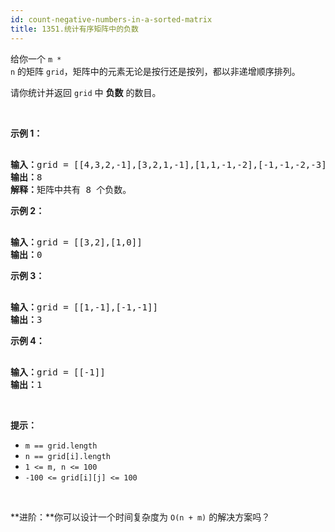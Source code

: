 ```yaml
---
id: count-negative-numbers-in-a-sorted-matrix
title: 1351.统计有序矩阵中的负数
---
```

给你一个 <code>m * n</code> 的矩阵 <code>grid</code>，矩阵中的元素无论是按行还是按列，都以非递增顺序排列。 

请你统计并返回 <code>grid</code> 中 **负数** 的数目。

 

**示例 1：**


<pre><br/><strong>输入：</strong>grid = [[4,3,2,-1],[3,2,1,-1],[1,1,-1,-2],[-1,-1,-2,-3]]<br/><strong>输出：</strong>8<br/><strong>解释：</strong>矩阵中共有 8 个负数。<br/></pre>

**示例 2：**


<pre><br/><strong>输入：</strong>grid = [[3,2],[1,0]]<br/><strong>输出：</strong>0<br/></pre>

**示例 3：**


<pre><br/><strong>输入：</strong>grid = [[1,-1],[-1,-1]]<br/><strong>输出：</strong>3<br/></pre>

**示例 4：**


<pre><br/><strong>输入：</strong>grid = [[-1]]<br/><strong>输出：</strong>1<br/></pre>

 

**提示：**


- <code>m == grid.length</code>
- <code>n == grid[i].length</code>
- <code>1 &lt;= m, n &lt;= 100</code>
- <code>-100 &lt;= grid[i][j] &lt;= 100</code>

 

**进阶：**你可以设计一个时间复杂度为 <code>O(n + m)</code> 的解决方案吗？

 
